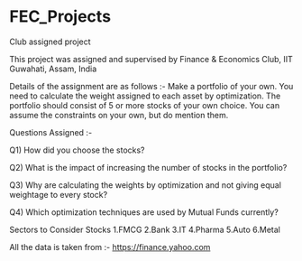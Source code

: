 # FEC_Projects

Club assigned project

This project was assigned and supervised by Finance & Economics Club, IIT Guwahati, Assam, India

Details of the assignment are as follows :-
Make a portfolio of your own. You need to calculate the weight assigned to each asset by optimization. The portfolio should consist of 5 or more stocks of your own choice. You can assume the constraints on your own, but do mention them.

Questions Assigned :-

Q1) How did you choose the stocks?

Q2) What is the impact of increasing the number of stocks in the portfolio?

Q3) Why are calculating the weights by optimization and not giving equal weightage to every stock?

Q4) Which optimization techniques are used by Mutual Funds currently?

Sectors to Consider Stocks 
  1.FMCG
  2.Bank
  3.IT
  4.Pharma
  5.Auto
  6.Metal

All the data is taken from :- https://finance.yahoo.com

